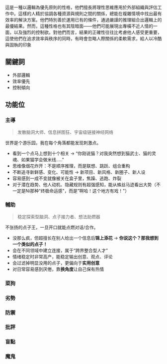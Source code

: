 這是一種以邏輯為優先原則的性格，他們擅長將理性思維應用於外部組織與評估工作中。這樣的人精於協調各種資源與規則之間的關係，總能在複雜情境中找出最有效率的解決方案。他們特別善於運用已有的條件，通過嚴謹的推理組合出邏輯上的最優結果。然而，這種性格也有其陰暗面——他們可能展現出專橫不近人情的一面，以及強烈的控制欲。對他們而言，結果的正確性往往比考慮他人感受更重要，這使他們在追求效率與秩序的同時，有時會忽略人際關係的柔軟需求，給人以冷酷與固執的印象
## 關鍵詞
- 外部邏輯
- 效率優先
- 控制傾向
## 功能位
### 主導
> 发散脑洞大师、信息拼图狂、宇宙级链接神经网络

世界是个游乐园，我在每个角落都能发现刺激点。
- 看到一个点马上想到十个相关 -> “你刚说猫？对我突然想到猫武士、猫的灵魂、如果猫学会做米线....."
- ﻿思维像烟花炸开：不是顺序推理，而是联想、跳跃、组合重构
- ﻿﻿不断追寻新鲜感、变化、可能性 -> 新项目、新风格、新圈子、新人设
- ﻿容易感到一成不变就像被关在盒子里，焦躁、逃跑、炸裂
- ﻿对于潜在趋势、他人动机、隐藏规则有超强感知，能从蛛丝马迹看出大势（不一定是Ni那种“终极命运感"，而是”啊哈！这个地方有戏！"）
### 輔助
> 稳定探索型脑洞、点子接力者、想法助燃器

不张扬的点子王，一旦开口就能点燃对话/合作。
- ﻿没那么疯，但超擅长在别人给出一个信息后**锦上添花** -> **你说这个？那我想到一个类似的点子！**
- ﻿会在不同领域中建立连接，属于“跨界整合型人才"
- ﻿情绪稳定时非常高产，能稳定输出创意、观点、评论
- ﻿会过滤掉明显没用的点子，更偏向于**实用创意**
- ﻿对日常容易感到厌倦，靠**换角度**让自己保有热情
### 菜狗
### 劣勢
### 防禦
### 批評
### 盲點
### 魔鬼